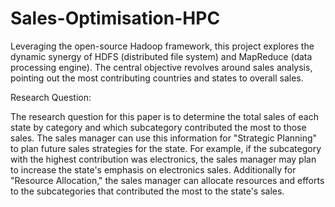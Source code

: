 # Sales-Optimisation-HPC
Leveraging the open-source Hadoop framework, this project explores the dynamic synergy of HDFS (distributed file system) and MapReduce (data processing engine). The central objective revolves around sales analysis, pointing out the most contributing countries and states to overall sales.

Research Question:

The research question for this paper is to determine the total sales of each state by category and which subcategory contributed the most to those sales. The sales manager can use this information for "Strategic Planning" to plan future sales strategies for the state. For example, if the subcategory with the highest contribution was electronics, the sales manager may plan to increase the state's emphasis on electronics sales. Additionally for "Resource Allocation," the sales manager can allocate resources and efforts to the subcategories that contributed the most to the state's sales.

